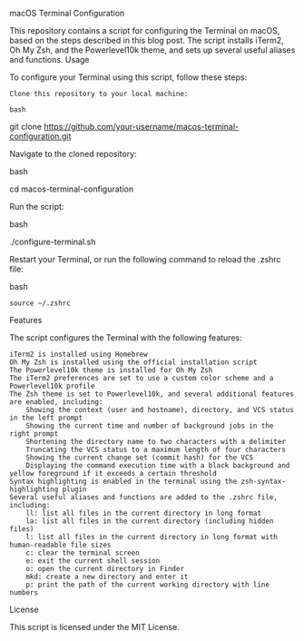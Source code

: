 macOS Terminal Configuration

This repository contains a script for configuring the Terminal on macOS, based on the steps described in this blog post. The script installs iTerm2, Oh My Zsh, and the Powerlevel10k theme, and sets up several useful aliases and functions.
Usage

To configure your Terminal using this script, follow these steps:

    Clone this repository to your local machine:

    bash

git clone https://github.com/your-username/macos-terminal-configuration.git

Navigate to the cloned repository:

bash

cd macos-terminal-configuration

Run the script:

bash

./configure-terminal.sh

Restart your Terminal, or run the following command to reload the .zshrc file:

bash

    source ~/.zshrc

Features

The script configures the Terminal with the following features:

    iTerm2 is installed using Homebrew
    Oh My Zsh is installed using the official installation script
    The Powerlevel10k theme is installed for Oh My Zsh
    The iTerm2 preferences are set to use a custom color scheme and a Powerlevel10k profile
    The Zsh theme is set to Powerlevel10k, and several additional features are enabled, including:
        Showing the context (user and hostname), directory, and VCS status in the left prompt
        Showing the current time and number of background jobs in the right prompt
        Shortening the directory name to two characters with a delimiter
        Truncating the VCS status to a maximum length of four characters
        Showing the current change set (commit hash) for the VCS
        Displaying the command execution time with a black background and yellow foreground if it exceeds a certain threshold
    Syntax highlighting is enabled in the terminal using the zsh-syntax-highlighting plugin
    Several useful aliases and functions are added to the .zshrc file, including:
        ll: list all files in the current directory in long format
        la: list all files in the current directory (including hidden files)
        l: list all files in the current directory in long format with human-readable file sizes
        c: clear the terminal screen
        e: exit the current shell session
        o: open the current directory in Finder
        mkd: create a new directory and enter it
        p: print the path of the current working directory with line numbers

License

This script is licensed under the MIT License.